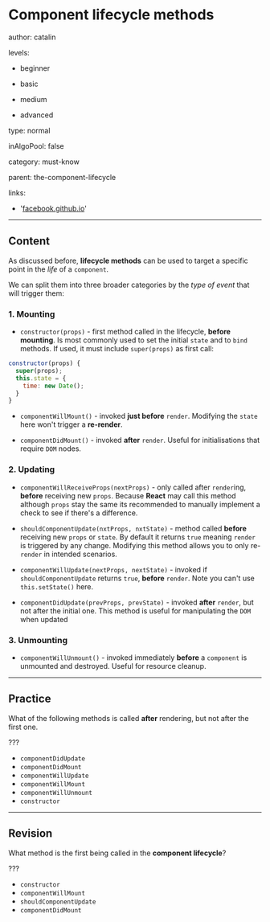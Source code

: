 # Component **lifecycle methods**
author: catalin

levels:

  - beginner

  - basic

  - medium

  - advanced

type: normal

inAlgoPool: false

category: must-know

parent: the-component-lifecycle

links:

  - '[facebook.github.io](https://facebook.github.io/react/docs/react-component.html#the-component-lifecycle)'

---
## Content

As discussed before, **lifecycle methods** can be used to target a specific point in the *life* of a `component`.

We can split them into three broader categories by the *type of event* that will trigger them:

### 1. Mounting

- `constructor(props)` - first method called in the lifecycle, **before mounting**. Is most commonly used to set the initial `state` and to `bind` methods. If used, it must include `super(props)` as first call:

```jsx
constructor(props) {
  super(props);
  this.state = {
    time: new Date();
  }
}

```

- `componentWillMount()` - invoked **just before** `render`. Modifying the `state` here won't trigger a **re-render**.

- `componentDidMount()` - invoked **after** `render`. Useful for initialisations that require `DOM` nodes.


### 2. Updating

- `componentWillReceiveProps(nextProps)` - only called after `render`ing, **before** receiving new `props`. Because **React** may call this method although `props` stay the same its recommended to manually implement a check to see if there's a difference.

- `shouldComponentUpdate(nxtProps, nxtState)` - method called **before** receiving new `props` or `state`. By default it returns `true` meaning `render` is triggered by any change. Modifying this method allows you to only re-`render` in intended scenarios.

- `componentWillUpdate(nextProps, nextState)` - invoked if `shouldComponentUpdate` returns `true`, **before** `render`. Note you can't use `this.setState()` here.

- `componentDidUpdate(prevProps, prevState)` - invoked **after** `render`, but not after the initial one. This method is useful for manipulating the `DOM` when updated

### 3. Unmounting

- `componentWillUnmount()` - invoked immediately **before** a `component` is unmounted and destroyed. Useful for resource cleanup.
---
## Practice

What of the following methods is called **after** rendering, but not after the first one.

???

* `componentDidUpdate`
* `componentDidMount`
* `componentWillUpdate`
* `componentWillMount`
* `componentWillUnmount`
* `constructor`

---
## Revision

What method is the first being called in the **component lifecycle**?

???

* `constructor`
* `componentWillMount`
* `shouldComponentUpdate`
* `componentDidMount`
